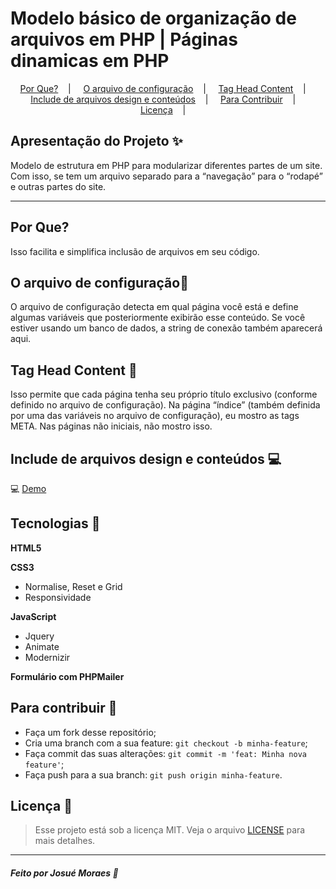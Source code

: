 # 

<h1>Modelo básico de organização de arquivos em PHP | Páginas dinamicas em PHP </h1>


<p align="center">
  <a href="#por que?">Por Que?</a>&nbsp;&nbsp;&nbsp; | &nbsp;&nbsp;&nbsp;
  <a href="#design-memo">O arquivo de configuração</a>&nbsp;&nbsp;&nbsp; | &nbsp;&nbsp;&nbsp;
  <a href="#sobre-memo">Tag Head Content</a>&nbsp;&nbsp;&nbsp; | &nbsp;&nbsp;&nbsp;
  <a href="#tecnologias-rocket">Include de arquivos design e conteúdos</a>&nbsp;&nbsp;&nbsp; | &nbsp;&nbsp;&nbsp;
  <a href="#para-contribuir-">Para Contribuir</a>&nbsp;&nbsp;&nbsp; | &nbsp;&nbsp;&nbsp;
  <a href="#licença-scroll">Licença</a>&nbsp;&nbsp;&nbsp; | &nbsp;&nbsp;&nbsp;
</p>


## Apresentação do Projeto :sparkles:

Modelo de estrutura em PHP para modularizar diferentes partes de um site. Com isso, se tem um arquivo separado para a “navegação” para o “rodapé” e outras partes do site. 

---
## Por Que?

Isso facilita e simplifica inclusão de arquivos em seu código.

## O arquivo de configuração:memo:

O arquivo de configuração detecta em qual página você está e define algumas variáveis que posteriormente exibirão esse conteúdo. Se você estiver usando um banco de dados, a string de conexão também aparecerá aqui.

## Tag Head Content :memo:

Isso permite que cada página tenha seu próprio título exclusivo (conforme definido no arquivo de configuração).
Na página “índice” (também definida por uma das variáveis no arquivo de configuração), eu mostro as tags META. Nas páginas não iniciais, não mostro isso.

## Include de arquivos design e conteúdos :computer:

 :computer: <a href="#"> Demo </a>
 
 <script src="https://gist.github.com/stevesohcot/387ef4a61f4b0ba7912324f57a74a474.js"></script>

## Tecnologias :rocket:

**HTML5** 

**CSS3**
- Normalise, Reset e Grid
- Responsividade

**JavaScript**
- Jquery
- Animate
- Modernizir

**Formulário com PHPMailer**


## Para contribuir 🤔

- Faça um fork desse repositório;
- Cria uma branch com a sua feature: `git checkout -b minha-feature`;
- Faça commit das suas alterações: `git commit -m 'feat: Minha nova feature'`;
- Faça push para a sua branch: `git push origin minha-feature`.

## Licença :scroll:

> Esse projeto está sob a licença MIT. Veja o arquivo [LICENSE](LICENSE) para mais detalhes.

---

##### Feito por Josué Moraes :wave:



